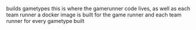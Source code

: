 builds gametypes
this is where the gamerunner code lives, as well as each team runner
a docker image is built for the game runner and each team runner for every gametype built
